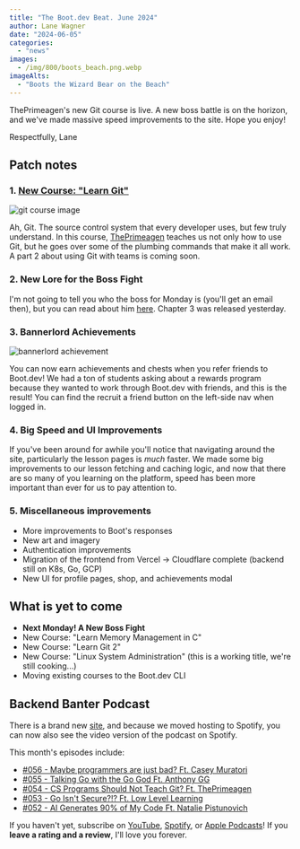 ```yaml
---
title: "The Boot.dev Beat. June 2024"
author: Lane Wagner
date: "2024-06-05"
categories:
  - "news"
images:
  - /img/800/boots_beach.png.webp
imageAlts:
  - "Boots the Wizard Bear on the Beach"
---
```


ThePrimeagen's new Git course is live. A new boss battle is on the horizon, and we've made massive speed improvements to the site. Hope you enjoy!

Respectfully, Lane

## Patch notes

### 1. [New Course: "Learn Git"](https://www.boot.dev/learn/learn-git)

![git course image](https://storage.googleapis.com/qvault-webapp-dynamic-assets/course_assets/UdsHT64.png)

Ah, Git. The source control system that every developer uses, but few truly understand. In this course, [ThePrimeagen](https://www.boot.dev/teachers/the-primeagen) teaches us not only how to use Git, but he goes over some of the plumbing commands that make it all work. A part 2 about using Git with teams is coming soon.

### 2. New Lore for the Boss Fight

I'm not going to tell you who the boss for Monday is (you'll get an email then), but you can read about him [here](https://www.boot.dev/lore). Chapter 3 was released yesterday. 

### 3. Bannerlord Achievements

![bannerlord achievement](/img/800/gmbannerlord.webp.webp)

You can now earn achievements and chests when you refer friends to Boot.dev! We had a ton of students asking about a rewards program because they wanted to work through Boot.dev with friends, and this is the result! You can find the recruit a friend button on the left-side nav when logged in.

### 4. Big Speed and UI Improvements

If you've been around for awhile you'll notice that navigating around the site, particularly the lesson pages is *much* faster. We made some big improvements to our lesson fetching and caching logic, and now that there are so many of you learning on the platform, speed has been more important than ever for us to pay attention to.

### 5. Miscellaneous improvements

* More improvements to Boot's responses
* New art and imagery
* Authentication improvements
* Migration of the frontend from Vercel -> Cloudflare complete (backend still on K8s, Go, GCP)
* New UI for profile pages, shop, and achievements modal

## What is yet to come

* **Next Monday! A New Boss Fight**
* New Course: "Learn Memory Management in C"
* New Course: "Learn Git 2"
* New Course: "Linux System Administration" (this is a working title, we're still cooking...)
* Moving existing courses to the Boot.dev CLI

## Backend Banter Podcast

There is a brand new [site](https://www.backendbanter.fm/), and because we moved hosting to Spotify, you can now also see the video version of the podcast on Spotify.

This month's episodes include:

* [#056 - Maybe programmers are just bad? Ft. Casey Muratori](https://podcasters.spotify.com/pod/show/backend-banter-fm/episodes/056---Maybe-Programmers-are-Just-Bad-ft--Casey-Muratori-e2k012l)
* [#055 - Talking Go with the Go God Ft. Anthony GG](https://podcasters.spotify.com/pod/show/backend-banter-fm/episodes/055---Talking-Go-with-the-Go-God-ft--AnthonyGG-e2k012h)
* [#054 - CS Programs Should Not Teach Git? Ft. ThePrimeagen](https://podcasters.spotify.com/pod/show/backend-banter-fm/episodes/054---CS-Programs-Should-NOT-Teach-Git-ft--ThePrimeagen-e2jraci)
* [#053 - Go Isn't Secure?!? Ft. Low Level Learning](https://podcasters.spotify.com/pod/show/backend-banter-fm/episodes/053---Go-isnt-secure----ft--Low-Level-Learning-e2j93h2)
* [#052 - AI Generates 90% of My Code Ft. Natalie Pistunovich](https://podcasters.spotify.com/pod/show/backend-banter-fm/episodes/052---AI-Generates-90-of-My-Code-e2j6sav)

If you haven't yet, subscribe on [YouTube](https://www.youtube.com/@backendbanterfm), [Spotify](https://open.spotify.com/show/35trT95UkRVCkEb6tXndpF), or [Apple Podcasts](https://podcasts.apple.com/us/podcast/backend-banter/id1688115203)! If you **leave a rating and a review**, I'll love you forever.
